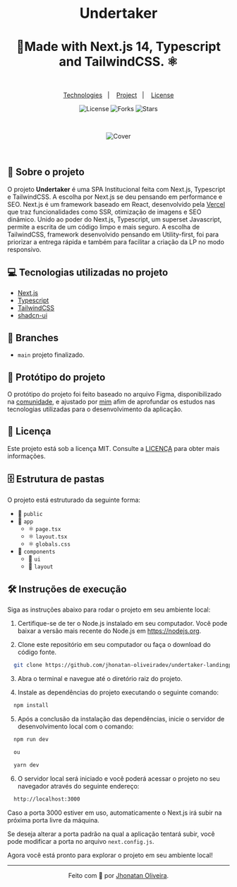 <div align="center">
<h2 style="font-weight: semibold; font-size: 32px;">Undertaker</h2>
<h1 align="center">🏡Made with Next.js 14, Typescript and TailwindCSS. ⚛</h1>
</div>

&nbsp;

<p align="center">
  <a href="#Technologies">Technologies</a>&nbsp;&nbsp;&nbsp;|&nbsp;&nbsp;&nbsp;
  <a href="#Project">Project</a>&nbsp;&nbsp;&nbsp;|&nbsp;&nbsp;&nbsp;
  <a href="#License">License</a>
</p>

<p align="center">
 <img  src="https://img.shields.io/static/v1?label=license&message=MIT&color=04D361&labelColor=281F3D" alt="License" />
  <img src="https://img.shields.io/github/repo-size/jhonatan-oliveiradev/undertaker-landingpage?label=forks&message=MIT&color=04D361&labelColor=281F3D" alt="Forks" />
  <img src="https://img.shields.io/github/stars/jhonatan-oliveiradev/undertaker-landingpage?label=stars&message=MIT&color=04D361&labelColor=14061f" alt="Stars" />
</p>
&nbsp;
&nbsp;
&nbsp;

<div align="center">

  ![Cover](./public/preview.jpg)

</div>

&nbsp;

## 📖 Sobre o projeto

O projeto **Undertaker** é uma SPA Institucional feita com Next.js, Typescript e TailwindCSS. A escolha por Next.js se deu pensando em performance e SEO. Next.js é um framework baseado em React, desenvolvido pela [Vercel](https://vercel.com) que traz funcionalidades como SSR, otimização de imagens e SEO dinâmico. Unido ao poder do Next.js, Typescript, um superset Javascript, permite a escrita de um código limpo e mais seguro. A escolha de TailwindCSS, framework desenvolvido pensando em Utility-first, foi para priorizar a entrega rápida e também para facilitar a criação da LP no modo responsivo.

## 💻 Tecnologias utilizadas no projeto

- [Next.js](https://nextjs.org/)
- [Typescript](https://www.typescriptlang.org/)
- [TailwindCSS](https://tailwindcss.com/)
- [shadcn-ui](https://shadcn-ui.com/)

## 🌿 Branches

- `main` projeto finalizado.

## 🎨 Protótipo do projeto

O protótipo do projeto foi feito baseado no arquivo Figma, disponibilizado na [comunidade](https://www.figma.com/community), e ajustado por [mim](https://www.linkedin.com/in/jhonatan-oliveira1693/) afim de aprofundar os estudos nas tecnologias utilizadas para o desenvolvimento da aplicação. 

## 📝 Licença

Este projeto está sob a licença MIT. Consulte a [LICENÇA](./LICENSE) para obter mais informações.


## 🗄️ Estrutura de pastas

O projeto está estruturado da seguinte forma:

- 📁 `public`
- 📁 `app`
  - ⚛️ `page.tsx`
  - ⚛️ `layout.tsx`
  - ⚛️ `globals.css`
- 📁 `components`
  - 📁 `ui`
  - 📁 `layout`

## 🛠️ Instruções de execução

Siga as instruções abaixo para rodar o projeto em seu ambiente local:



1. Certifique-se de ter o Node.js instalado em seu computador. Você pode baixar a versão mais recente do Node.js em https://nodejs.org.

2. Clone este repositório em seu computador ou faça o download do código fonte.

```bash
  git clone https://github.com/jhonatan-oliveiradev/undertaker-landingpage.git
```

3. Abra o terminal e navegue até o diretório raiz do projeto.

4. Instale as dependências do projeto executando o seguinte comando:

```bash
  npm install
```

5. Após a conclusão da instalação das dependências, inicie o servidor de desenvolvimento local com o comando:

```bash
  npm run dev

  ou

  yarn dev
```

6. O servidor local será iniciado e você poderá acessar o projeto no seu navegador através do seguinte endereço:

```bash
  http://localhost:3000
```

Caso a porta 3000 estiver em uso, automaticamente o Next.js irá subir na próxima porta livre da máquina.

Se deseja alterar a porta padrão na qual a aplicação tentará subir, você pode modificar a porta no arquivo `next.config.js`.

Agora você está pronto para explorar o projeto em seu ambiente local!

<hr>

<div align="center">

Feito com 💜 por [Jhonatan Oliveira](https://jhonatanoliveira.com).

</div>